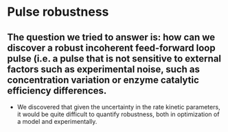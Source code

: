 # Pulse robustness
## The question we tried to answer is: how can we discover a robust incoherent feed-forward loop pulse (i.e. a pulse that is not sensitive to external factors such as experimental noise, such as concentration variation or enzyme catalytic efficiency differences.
* We discovered that given the uncertainty in the rate kinetic parameters, it would be quite difficult to quantify robustness, both in optimization of a model and experimentally. 
